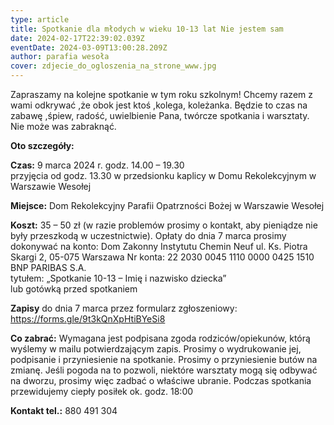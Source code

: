 ```yaml
---
type: article
title: Spotkanie dla młodych w wieku 10-13 lat Nie jestem sam
date: 2024-02-17T22:39:02.039Z
eventDate: 2024-03-09T13:00:28.209Z
author: parafia wesoła
cover: zdjecie_do_ogloszenia_na_strone_www.jpg
---
```

<!--StartFragment-->

Zapraszamy na kolejne spotkanie w tym roku szkolnym! Chcemy razem z wami odkrywać ,że obok jest ktoś ,kolega, koleżanka. Będzie to czas na zabawę ,śpiew, radość, uwielbienie Pana, twórcze spotkania i warsztaty. Nie może was zabraknąć.

**Oto szczegóły:**

**Czas:** 9 marca 2024 r. godz. 14.00 – 19.30\
przyjęcia od godz. 13.30 w przedsionku kaplicy w Domu Rekolekcyjnym w Warszawie Wesołej

**Miejsce:** Dom Rekolekcyjny Parafii Opatrzności Bożej w Warszawie Wesołej

**Koszt:** 35 – 50 zł (w razie problemów prosimy o kontakt, aby pieniądze nie były przeszkodą w uczestnictwie). Opłaty do dnia 7 marca prosimy dokonywać na konto: Dom Zakonny Instytutu Chemin Neuf ul. Ks. Piotra Skargi 2, 05-075 Warszawa Nr konta: 22 2030 0045 1110 0000 0425 1510 BNP PARIBAS S.A.\
tytułem: „Spotkanie 10-13 – Imię i nazwisko dziecka”\
lub gotówką przed spotkaniem

**Zapisy** do dnia 7 marca przez formularz zgłoszeniowy: https://forms.gle/9t3kQnXpHtiBYeSi8

**Co zabrać:** Wymagana jest podpisana zgoda rodziców/opiekunów, którą wyślemy w mailu potwierdzającym zapis. Prosimy o wydrukowanie jej, podpisanie i przyniesienie na spotkanie. Prosimy o przyniesienie butów na zmianę. Jeśli pogoda na to pozwoli, niektóre warsztaty mogą się odbywać na dworzu, prosimy więc zadbać o właściwe ubranie. Podczas spotkania przewidujemy ciepły posiłek ok. godz. 18:00

**Kontakt tel.:** 880 491 304

<!--EndFragment-->